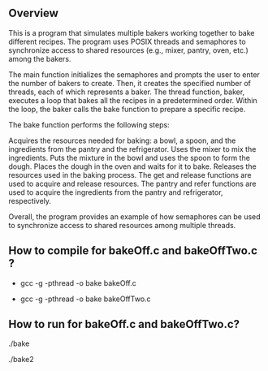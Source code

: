 ## Overview 
This is a program that simulates multiple bakers working together to bake different recipes. The program uses POSIX threads and semaphores to synchronize access to shared resources (e.g., mixer, pantry, oven, etc.) among the bakers.

The main function initializes the semaphores and prompts the user to enter the number of bakers to create. Then, it creates the specified number of threads, each of which represents a baker. The thread function, baker, executes a loop that bakes all the recipes in a predetermined order. Within the loop, the baker calls the bake function to prepare a specific recipe.

The bake function performs the following steps:

Acquires the resources needed for baking: a bowl, a spoon, and the ingredients from the pantry and the refrigerator.
Uses the mixer to mix the ingredients.
Puts the mixture in the bowl and uses the spoon to form the dough.
Places the dough in the oven and waits for it to bake.
Releases the resources used in the baking process.
The get and release functions are used to acquire and release resources. The pantry and refer functions are used to acquire the ingredients from the pantry and refrigerator, respectively.

Overall, the program provides an example of how semaphores can be used to synchronize access to shared resources among multiple threads.


## How to compile for bakeOff.c and bakeOffTwo.c ?
- gcc -g -pthread -o bake bakeOff.c

- gcc -g -pthread -o bake bakeOffTwo.c

## How to run for bakeOff.c and bakeOffTwo.c?

./bake

./bake2
